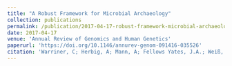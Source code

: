 ```yaml
---
title: "A Robust Framework for Microbial Archaeology"
collection: publications
permalink: /publication/2017-04-17-robust-framework-microbial-archaeology
date: 2017-04-17
venue: 'Annual Review of Genomics and Human Genetics'
paperurl: 'https://doi.org/10.1146/annurev-genom-091416-035526'
citation: 'Warriner, C; Herbig, A; Mann, A; Fellows Yates, J.A.; Weiß, C.L.; Burbano, H.A.; Orlando, L; Krause, J (2017). &quot;A Robust Framework for Microbial Archaeology&quot; <i>Annu. Rev. Genom. Hum. Genet. 2017</i>. 18:13.1-13.36'
---
```

